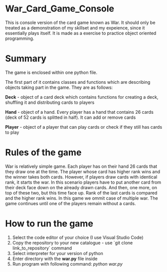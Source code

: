 # War_Card_Game_Console
This is console version of the card game known as War. It should only be treated as a demonstration of my skillset and my expeience, since it essentially plays itself.
It is made as a exercise to practice object oriented programming.

<h1>Summary</h1>
The game is enclosed within one python file.

The first part of it contains classes and functions which are describing objects taking part in the game. They are as follows:

<strong>Deck</strong> - object of a card deck which contains functions for creating a deck, shuffling it and distributing cards to players

<strong>Hand</strong> - object of a hand. Every player has a hand that contains 26 cards (deck of 52 cards is splitted in half). It can add or remove cards

<strong>Player</strong> - object of a player that can play cards or check if they still has cards to play

<h1>Rules of the game</h1>
War is relatively simple game. Each player has on their hand 26 cards that they draw one at the time. The player whose card has higher rank wins and the winner takes both cards. However, if players draw cards with identical rank, it starts the war. In this scenario players have to put another card from their deck face down on the already drawn cards. And then, one more, on top of these two, but this time face up. Rank of the last cards is compared and the higher rank wins. In this game we ommit case of multiple war. The game continues until one of the players remain without a cards.

<h1>How to run the game</h1>
<ol type="1">
    <li>Select the code editor of your choice (I use Visual Studio Code)</li>
    <li>Copy the repository to your new catalogue - use `git clone link_to_repository` command</li>
    <li>Select interpreter for your version of python</li>
    <li>Enter directory with the <strong>war.py</strong> file inside</li>
    <li>Run program with following command: <em>python war.py</em></li>
</ol>